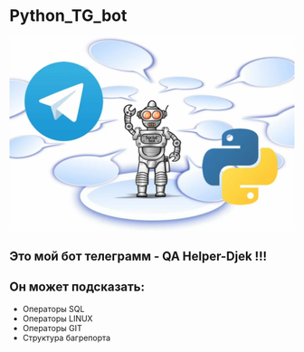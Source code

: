 # Python_TG_bot
![Header](https://github.com/DenisKomarov-QA/Python_TG_bot/blob/main/assets/2024-01-18_22-46-33.png)
## Это мой бот телеграмм - QA Helper-Djek !!! 
## Он может подсказать:
- Операторы SQL
- Операторы LINUX
- Операторы GIT
- Структура багрепорта
